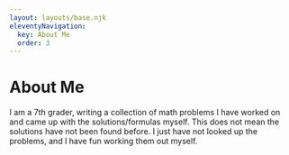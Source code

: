 ```yaml
---
layout: layouts/base.njk
eleventyNavigation:
  key: About Me
  order: 3
---
```

# About Me

I am a 7th grader, writing a collection of math problems I have worked on and came up with the solutions/formulas myself. This does not mean the solutions have not been found before. I just have not looked up the problems, and I have fun working them out myself.